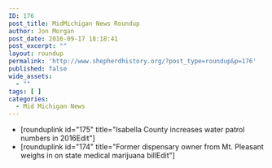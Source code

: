 ```yaml
---
ID: 176
post_title: MidMichigan News Roundup
author: Jon Morgan
post_date: 2016-09-17 18:18:41
post_excerpt: ""
layout: roundup
permalink: 'http://www.shepherdhistory.org/?post_type=roundup&p=176'
published: false
wide_assets:
  - ""
tags: [ ]
categories:
  - Mid Michigan News
---
```

<ul>
 	<li>[rounduplink id="175" title="Isabella County increases water patrol numbers in 2016Edit"]</li>
 	<li>[rounduplink id="174" title="Former dispensary owner from Mt. Pleasant weighs in on state medical marijuana billEdit"]</li>
</ul>